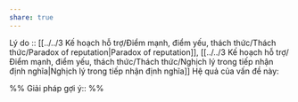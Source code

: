 ```yaml
---
share: true
---
```

Lý do :: [[../../3 Kế hoạch hỗ trợ/Điểm mạnh, điểm yếu, thách thức/Thách thức/Paradox of reputation|Paradox of reputation]], [[../../3 Kế hoạch hỗ trợ/Điểm mạnh, điểm yếu, thách thức/Thách thức/Nghịch lý trong tiếp nhận định nghĩa|Nghịch lý trong tiếp nhận định nghĩa]]
Hệ quả của vấn đề này:


%%
Giải pháp gợi ý:: 
%%

